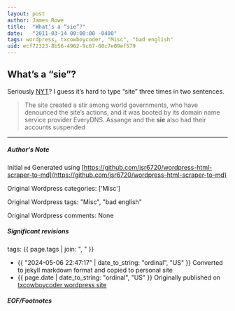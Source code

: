 ```yaml
---
layout: post
author: James Rowe
title:  "What’s a “sie”?"
date:   "2011-03-14 00:00:00 -0400"
tags: wordpress, txcowboycoder, "Misc", "bad english"
uid: ecf72323-8b56-4962-9c67-60c7e09ef579
---
```



## What’s a “sie”?


Seriously [NYT](http://www.nytimes.com/external/venturebeat/2011/03/14/14venturebeat-4chan-hackers-leak-internal-bank-of-america-39020.html?partner=rss&emc=rss)? I guess it’s hard to type “site” three times in two sentences.



> The site created a stir among world governments, who have denounced the site’s actions, and it was booted by its domain name service provider EveryDNS. Assange and the **sie** also had their accounts suspended




---

##### Author's Note

Initial `md` Generated using [https://github.com/jsr6720/wordpress-html-scraper-to-md](https://github.com/jsr6720/wordpress-html-scraper-to-md)

Original Wordpress categories: ['Misc']

Original Wordpress tags: "Misc", "bad english"

Original Wordpress comments: None

##### Significant revisions

tags: {{ page.tags | join: ", " }} <!-- todo move this somewhere -->

- {{ "2024-05-06 22:47:17" | date_to_string: "ordinal", "US" }} Converted to jekyll markdown format and copied to personal site
- {{ page.date | date_to_string: "ordinal", "US" }} Originally published on [txcowboycoder wordpress site](https://txcowboycoder.wordpress.com/2011/03/14/whats-a-sie/)

##### EOF/Footnotes

